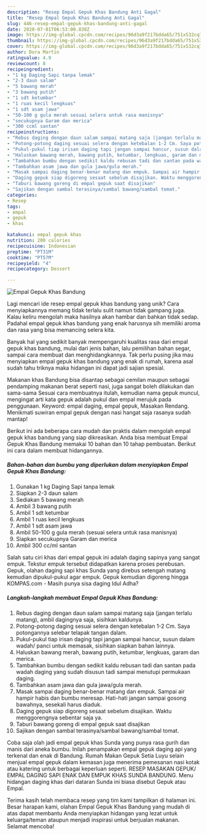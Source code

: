 ```yaml
---
description: "Resep Empal Gepuk Khas Bandung Anti Gagal"
title: "Resep Empal Gepuk Khas Bandung Anti Gagal"
slug: 446-resep-empal-gepuk-khas-bandung-anti-gagal
date: 2020-07-01T06:53:00.838Z
image: https://img-global.cpcdn.com/recipes/96d3a9f217bdda65/751x532cq70/empal-gepuk-khas-bandung-foto-resep-utama.jpg
thumbnail: https://img-global.cpcdn.com/recipes/96d3a9f217bdda65/751x532cq70/empal-gepuk-khas-bandung-foto-resep-utama.jpg
cover: https://img-global.cpcdn.com/recipes/96d3a9f217bdda65/751x532cq70/empal-gepuk-khas-bandung-foto-resep-utama.jpg
author: Dora Martin
ratingvalue: 4.9
reviewcount: 8
recipeingredient:
- "1 kg Daging Sapi tanpa lemak"
- "2-3 daun salam"
- "5 bawang merah"
- "3 bawang putih"
- "1 sdt ketumbar"
- "1 ruas kecil lengkuas"
- "1 sdt asam jawa"
- "50-100 g gula merah sesuai selera untuk rasa manisnya"
- "secukupnya Garam dan merica"
- "300 ccml santan"
recipeinstructions:
- "Rebus daging dengan daun salam sampai matang saja (jangan terlalu matang), ambil dagingnya saja, sisihkan kaldunya."
- "Potong-potong daging sesuai selera dengan ketebalan 1-2 Cm. Saya potongannya selebar telapak tangan dalam."
- "Pukul-pukul tiap irisan daging tapi jangan sampai hancur, susun dalam wadah/ panci untuk memasak, sisihkan siapkan bahan lainnya."
- "Haluskan bawang merah, bawang putih, ketumbar, lengkuas, garam dan merica."
- "Tambahkan bumbu dengan sedikit kaldu rebusan tadi dan santan pada wadah daging yang sudah disusun tadi sampai menutupi permukaan daging."
- "Tambahkan asam jawa dan gula jawa/gula merah."
- "Masak sampai daging benar-benar matang dan empuk. Sampai air hampir habis dan bumbu meresap. Hati-hati jangan sampai gosong bawahnya, sesekali harus diaduk."
- "Daging gepuk siap digoreng sesaat sebelum disajikan. Waktu menggorengnya sebentar saja ya."
- "Taburi bawang goreng di empal gepuk saat disajikan"
- "Sajikan dengan sambal terasinya/sambal bawang/sambal tomat."
categories:
- Resep
tags:
- empal
- gepuk
- khas

katakunci: empal gepuk khas 
nutrition: 200 calories
recipecuisine: Indonesian
preptime: "PT31M"
cooktime: "PT57M"
recipeyield: "4"
recipecategory: Dessert

---
```



![Empal Gepuk Khas Bandung](https://img-global.cpcdn.com/recipes/96d3a9f217bdda65/751x532cq70/empal-gepuk-khas-bandung-foto-resep-utama.jpg)

Lagi mencari ide resep empal gepuk khas bandung yang unik? Cara menyiapkannya memang tidak terlalu sulit namun tidak gampang juga. Kalau keliru mengolah maka hasilnya akan hambar dan bahkan tidak sedap. Padahal empal gepuk khas bandung yang enak harusnya sih memiliki aroma dan rasa yang bisa memancing selera kita.

Banyak hal yang sedikit banyak mempengaruhi kualitas rasa dari empal gepuk khas bandung, mulai dari jenis bahan, lalu pemilihan bahan segar, sampai cara membuat dan menghidangkannya. Tak perlu pusing jika mau menyiapkan empal gepuk khas bandung yang enak di rumah, karena asal sudah tahu triknya maka hidangan ini dapat jadi sajian spesial.

Makanan khas Bandung bisa disantap sebagai cemilan maupun sebagai pendamping makanan berat seperti nasi, juga sangat boleh dilakukan dan sama-sama Sesuai cara membuatnya itulah, kemudian nama gepuk muncul, mengingat arti kata gepuk adalah pukul dan empal merujuk pada penggunaan. Keyword: empal daging, empal gepuk, Masakan Rendang. Menikmati suwiran empal gepuk dengan nasi hangat saja rasanya sudah mantap!


Berikut ini ada beberapa cara mudah dan praktis dalam mengolah empal gepuk khas bandung yang siap dikreasikan. Anda bisa membuat Empal Gepuk Khas Bandung memakai 10 bahan dan 10 tahap pembuatan. Berikut ini cara dalam membuat hidangannya.

<!--inarticleads1-->

##### Bahan-bahan dan bumbu yang diperlukan dalam menyiapkan Empal Gepuk Khas Bandung:

1. Gunakan 1 kg Daging Sapi tanpa lemak
1. Siapkan 2-3 daun salam
1. Sediakan 5 bawang merah
1. Ambil 3 bawang putih
1. Ambil 1 sdt ketumbar
1. Ambil 1 ruas kecil lengkuas
1. Ambil 1 sdt asam jawa
1. Ambil 50-100 g gula merah (sesuai selera untuk rasa manisnya)
1. Siapkan secukupnya Garam dan merica
1. Ambil 300 cc/ml santan


Salah satu ciri khas dari empal gepuk ini adalah daging sapinya yang sangat empuk. Tekstur empuk tersebut didapatkan karena proses perebusan. Gepuk, olahan daging sapi khas Sunda yang direbus setengah matang kemudian dipukul-pukul agar empuk. Gepuk kemudian digoreng hingga KOMPAS.com - Masih punya sisa daging Idul Adha? 

<!--inarticleads2-->

##### Langkah-langkah membuat Empal Gepuk Khas Bandung:

1. Rebus daging dengan daun salam sampai matang saja (jangan terlalu matang), ambil dagingnya saja, sisihkan kaldunya.
1. Potong-potong daging sesuai selera dengan ketebalan 1-2 Cm. Saya potongannya selebar telapak tangan dalam.
1. Pukul-pukul tiap irisan daging tapi jangan sampai hancur, susun dalam wadah/ panci untuk memasak, sisihkan siapkan bahan lainnya.
1. Haluskan bawang merah, bawang putih, ketumbar, lengkuas, garam dan merica.
1. Tambahkan bumbu dengan sedikit kaldu rebusan tadi dan santan pada wadah daging yang sudah disusun tadi sampai menutupi permukaan daging.
1. Tambahkan asam jawa dan gula jawa/gula merah.
1. Masak sampai daging benar-benar matang dan empuk. Sampai air hampir habis dan bumbu meresap. Hati-hati jangan sampai gosong bawahnya, sesekali harus diaduk.
1. Daging gepuk siap digoreng sesaat sebelum disajikan. Waktu menggorengnya sebentar saja ya.
1. Taburi bawang goreng di empal gepuk saat disajikan
1. Sajikan dengan sambal terasinya/sambal bawang/sambal tomat.


Coba saja olah jadi empal gepuk khas Sunda yang punya rasa gurih dan manis dari aneka bumbu. Inilah penampakan empal gepuk daging api yang terkenal dan enak di Bandung. Rumah Makan Gepuk Setia Luyu selain menjual empal gepuk dalam kemasan juga menerima pemesanan nasi kotak atau katering untuk berbagai keperluan seperti. RESEP MASAKAN GEPUK/ EMPAL DAGING SAPI ENAK DAN EMPUK KHAS SUNDA BANDUNG. Menu hidangan daging khas dari dataran Sunda ini biasa disebut Gepuk atau Empal. 

Terima kasih telah membaca resep yang tim kami tampilkan di halaman ini. Besar harapan kami, olahan Empal Gepuk Khas Bandung yang mudah di atas dapat membantu Anda menyiapkan hidangan yang lezat untuk keluarga/teman ataupun menjadi inspirasi untuk berjualan makanan. Selamat mencoba!
